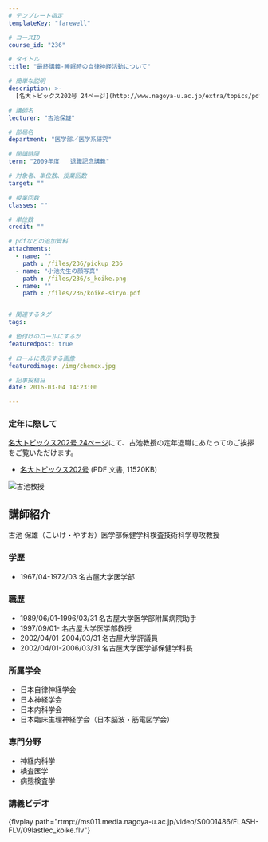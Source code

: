 ```yaml
---
# テンプレート指定
templateKey: "farewell"

# コースID
course_id: "236"

# タイトル
title: "最終講義-睡眠時の自律神経活動について"

# 簡単な説明
description: >-
  [名大トピックス202号 24ページ](http://www.nagoya-u.ac.jp/extra/topics/pdf/no202.pdf#page=24)にて、古池教授の定年退職にあたって...

# 講師名
lecturer: "古池保雄"

# 部局名
department: "医学部／医学系研究"

# 開講時限
term: "2009年度	退職記念講義"

# 対象者、単位数、授業回数
target: ""

# 授業回数
classes: ""

# 単位数
credit: ""

# pdfなどの追加資料
attachments: 
  - name: "" 
    path : /files/236/pickup_236
  - name: "小池先生の顔写真" 
    path : /files/236/s_koike.png
  - name: "" 
    path : /files/236/koike-siryo.pdf


# 関連するタグ
tags:

# 色付けのロールにするか
featuredpost: true

# ロールに表示する画像
featuredimage: /img/chemex.jpg

# 記事投稿日
date: 2016-03-04 14:23:00

---
```

### 定年に際して

[名大トピックス202号 24ページ](http://www.nagoya-u.ac.jp/extra/topics/pdf/no202.pdf#page=24)にて、古池教授の定年退職にあたってのご挨拶をご覧いただけます。 

  * [名大トピックス202号](http://www.nagoya-u.ac.jp/topics/pdf/no202.pdf) (PDF 文書, 11520KB)

![古池教授](/files/236/s_koike.png) 
## 講師紹介

古池 保雄（こいけ・やすお）医学部保健学科検査技術科学専攻教授 

### 学歴

  * 1967/04-1972/03 名古屋大学医学部

### 職歴

  * 1989/06/01-1996/03/31 名古屋大学医学部附属病院助手
  * 1997/09/01- 名古屋大学医学部教授
  * 2002/04/01-2004/03/31 名古屋大学評議員
  * 2002/04/01-2006/03/31 名古屋大学医学部保健学科長

### 所属学会

  * 日本自律神経学会
  * 日本神経学会
  * 日本内科学会
  * 日本臨床生理神経学会（日本脳波・筋電図学会）

### 専門分野

  * 神経内科学
  * 検査医学
  * 病態検査学
### 講義ビデオ

{flvplay path="rtmp://ms011.media.nagoya-u.ac.jp/video/S0001486/FLASH-FLV/09lastlec_koike.flv"}